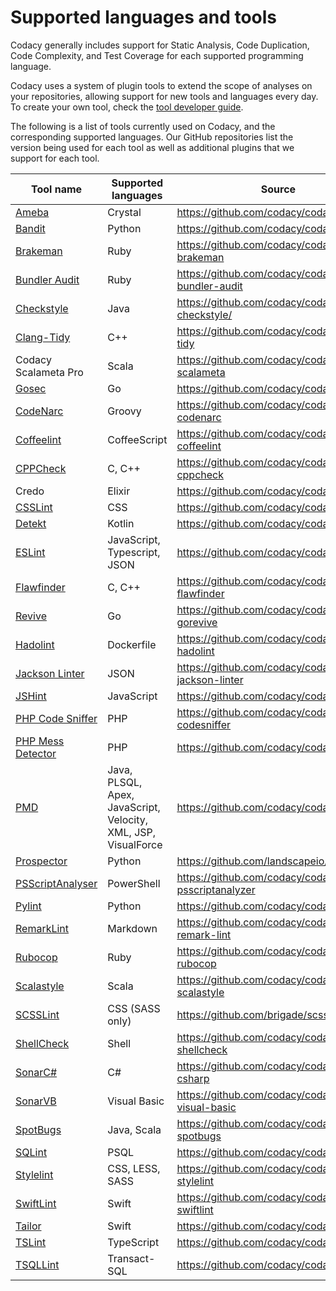 # Supported languages and tools

Codacy generally includes support for Static Analysis, Code Duplication, Code Complexity, and Test Coverage for each supported programming language.

Codacy uses a system of plugin tools to extend the scope of analyses on your repositories, allowing support for new tools and languages every day. To create your own tool, check the [tool developer guide](../related-tools/tool-developer-guide.md).

The following is a list of tools currently used on Codacy, and the corresponding supported languages. Our GitHub repositories list the version being used for each tool as well as additional plugins that we support for each tool.

<table>
<thead>
<tr>
<th><strong>Tool name</strong></th>
<th><strong>Supported languages</strong></th>
<th><strong>Source</strong></th>
</tr>
</thead>
<tbody>
<tr>
<td><a href="https://github.com/veelenga/ameba">Ameba</a></td>
<td>Crystal</td>
<td><a href="https://github.com/codacy/codacy-ameba">https://github.com/codacy/codacy-ameba</a></td>
</tr>
<tr>
<td><a href="https://github.com/openstack/bandit">Bandit</a></td>
<td>Python</td>
<td><a href="https://github.com/codacy/codacy-bandit" class="in-cell-link">https://github.com/codacy/codacy-bandit</a></td>
</tr>
<tr>
<td><a href="http://brakemanscanner.org/" class="in-cell-link">Brakeman</a></td>
<td>Ruby</td>
<td><a href="https://github.com/codacy/codacy-brakeman" class="in-cell-link">https://github.com/codacy/codacy-brakeman</a></td>
</tr>
<tr>
<td><a href="https://github.com/rubysec/bundler-audit">Bundler Audit</a></td>
<td>Ruby</td>
<td><a href="https://github.com/codacy/codacy-bundler-audit">https://github.com/codacy/codacy-bundler-audit</a></td>
</tr>
<tr>
<td><a href="http://checkstyle.sourceforge.net/" class="in-cell-link">Checkstyle</a></td>
<td>Java</td>
<td><a href="https://github.com/codacy/codacy-checkstyle/" class="in-cell-link">https://github.com/codacy/codacy-checkstyle/</a></td>
</tr>
<tr>
<td><a href="https://clang.llvm.org/extra/clang-tidy/">Clang-Tidy</a></td>
<td>C++</td>
<td><a href="https://github.com/codacy/codacy-clang-tidy" class="in-cell-link">https://github.com/codacy/codacy-clang-tidy</a></td>
</tr>
<tr>
<td>Codacy Scalameta Pro</td>
<td>Scala</td>
<td><a href="https://github.com/codacy/codacy-scalameta" class="in-cell-link">https://github.com/codacy/codacy-scalameta</a></td>
</tr>
<tr>
<td><a href="https://github.com/securego/gosec" class="in-cell-link">Gosec</a></td>
<td>Go</td>
<td><a href="https://github.com/codacy/codacy-gosec" class="in-cell-link">https://github.com/codacy/codacy-gosec</a></td>
</tr>
<tr>
<td><a href="https://codenarc.github.io/CodeNarc/" class="in-cell-link">CodeNarc</a></td>
<td>Groovy</td>
<td><a href="https://github.com/codacy/codacy-codenarc" class="in-cell-link">https://github.com/codacy/codacy-codenarc</a></td>
</tr>
<tr>
<td><a href="http://www.coffeelint.org/" class="in-cell-link">Coffeelint</a></td>
<td>CoffeeScript</td>
<td><a href="https://github.com/codacy/codacy-coffeelint" class="in-cell-link">https://github.com/codacy/codacy-coffeelint</a></td>
</tr>
<tr>
<td><a href="http://cppcheck.sourceforge.net/" class="in-cell-link">CPPCheck</a></td>
<td>C, C++</td>
<td><a href="https://github.com/codacy/codacy-cppcheck" class="in-cell-link">https://github.com/codacy/codacy-cppcheck</a></td>
</tr>
<tr>
<td><span>Credo</span></td>
<td>Elixir</td>
<td><a href="https://github.com/codacy/codacy-credo"><span class="wysiwyg-underline">https://github.com/codacy/codacy-credo</span></a></td>
</tr>
<tr>
<td><a href="http://csslint.net/" class="in-cell-link">CSSLint</a></td>
<td>CSS</td>
<td><a href="https://github.com/codacy/codacy-csslint" class="in-cell-link">https://github.com/codacy/codacy-csslint</a></td>
</tr>
<tr>
<td><a href="https://github.com/arturbosch/detekt">Detekt</a></td>
<td>Kotlin</td>
<td><a href="https://github.com/codacy/codacy-detekt">https://github.com/codacy/codacy-detekt</a></td>
</tr>
<tr>
<td><a href="http://eslint.org/" class="in-cell-link">ESLint</a></td>
<td>JavaScript, Typescript, JSON</td>
<td><a href="https://github.com/codacy/codacy-eslint" class="in-cell-link">https://github.com/codacy/codacy-eslint</a></td>
</tr>
<tr>
<td><a href="https://dwheeler.com/flawfinder/">Flawfinder</a></td>
<td>C, C++</td>
<td><a href="https://github.com/codacy/codacy-flawfinder">https://github.com/codacy/codacy-flawfinder</a></td>
</tr>
<tr>
<td><a href="https://github.com/mgechev/revive">Revive</a></td>
<td>Go</td>
<td><a href="https://github.com/codacy/codacy-gorevive" class="c-link">https://github.com/codacy/codacy-gorevive</a></td>
</tr>
<tr>
<td><a href="https://github.com/hadolint/hadolint">Hadolint</a></td>
<td>Dockerfile</td>
<td><a href="https://github.com/codacy/codacy-hadolint">https://github.com/codacy/codacy-hadolint</a></td>
</tr>
<tr>
<td><a href="https://github.com/codacy/codacy-jackson-linter">Jackson Linter</a></td>
<td>JSON</td>
<td><a href="https://github.com/codacy/codacy-jackson-linter">https://github.com/codacy/codacy-jackson-linter</a></td>
</tr>
<tr>
<td><a href="http://jshint.com/">JSHint</a></td>
<td>JavaScript</td>
<td><a href="https://github.com/codacy/codacy-jshint">https://github.com/codacy/codacy-jshint</a></td>
</tr>
<tr>
<td><a href="https://github.com/squizlabs/PHP_CodeSniffer">PHP Code Sniffer</a></td>
<td>PHP</td>
<td><a href="https://github.com/codacy/codacy-codesniffer" class="in-cell-link">https://github.com/codacy/codacy-codesniffer</a></td>
</tr>
<tr>
<td><a href="https://phpmd.org/" class="in-cell-link">PHP Mess Detector</a></td>
<td>PHP</td>
<td><a href="https://github.com/codacy/codacy-phpmd" class="in-cell-link">https://github.com/codacy/codacy-phpmd</a></td>
</tr>
<tr>
<td><a href="http://pmd.sourceforge.net/pmd-5.3.2/pmd-java/index.html" class="in-cell-link">PMD</a></td>
<td>Java, PLSQL, Apex, JavaScript, Velocity, XML, JSP, VisualForce</td>
<td><a href="https://github.com/codacy/codacy-pmd" class="in-cell-link">https://github.com/codacy/codacy-pmd</a></td>
</tr>
<tr>
<td><a href="https://github.com/landscapeio/prospector">Prospector</a></td>
<td>Python</td>
<td><a href="https://github.com/landscapeio/prospector">https://github.com/landscapeio/prospector</a></td>
</tr>
<tr>
<td><a href="https://github.com/PowerShell/PSScriptAnalyzer">PSScriptAnalyser</a></td>
<td>PowerShell</td>
<td><a href="https://github.com/codacy/codacy-psscriptanalyzer">https://github.com/codacy/codacy-psscriptanalyzer</a></td>
</tr>
<tr>
<td><a href="http://www.pylint.org/" class="in-cell-link">Pylint</a></td>
<td>Python</td>
<td><a href="https://github.com/codacy/codacy-pylint" class="in-cell-link">https://github.com/codacy/codacy-pylint</a></td>
</tr>
<tr>
<td><a href="https://github.com/remarkjs/remark-lint">RemarkLint</a></td>
<td>Markdown</td>
<td><a href="https://github.com/codacy/codacy-remark-lint">https://github.com/codacy/codacy-remark-lint</a></td>
</tr>
<tr>
<td><a href="https://github.com/bbatsov/rubocop" class="in-cell-link">Rubocop</a></td>
<td>Ruby</td>
<td><a href="https://github.com/codacy/codacy-rubocop">https://github.com/codacy/codacy-rubocop</a></td>
</tr>
<tr>
<td><a href="http://www.scalastyle.org/" class="in-cell-link">Scalastyle</a></td>
<td>Scala</td>
<td><a href="https://github.com/codacy/codacy-scalastyle" class="in-cell-link">https://github.com/codacy/codacy-scalastyle</a></td>
</tr>
<tr>
<td><a href="https://github.com/brigade/scss-lint">SCSSLint</a></td>
<td>CSS (SASS only)</td>
<td><a href="https://github.com/brigade/scss-lint">https://github.com/brigade/scss-lint</a></td>
</tr>
<tr>
<td><a href="https://www.shellcheck.net/" class="in-cell-link">ShellCheck</a></td>
<td>Shell</td>
<td><a href="https://github.com/codacy/codacy-shellcheck" class="in-cell-link">https://github.com/codacy/codacy-shellcheck</a></td>
</tr>
<tr>
<td><a href="https://github.com/SonarSource/sonar-dotnet">SonarC#</a></td>
<td>C#</td>
<td><a href="https://github.com/codacy/codacy-sonar-csharp">https://github.com/codacy/codacy-sonar-csharp</a></td>
</tr>
<tr>
<td><a href="https://github.com/SonarSource/sonar-dotnet">SonarVB</a></td>
<td>Visual Basic</td>
<td><a href="https://github.com/codacy/codacy-sonar-visual-basic">https://github.com/codacy/codacy-sonar-visual-basic</a></td>
</tr>
<tr>
<td><a href="https://spotbugs.github.io/">SpotBugs</a></td>
<td>Java, Scala</td>
<td><a href="https://github.com/codacy/codacy-spotbugs">https://github.com/codacy/codacy-spotbugs</a></td>
</tr>
<tr>
<td><a href="https://github.com/purcell/sqlint">SQLint</a></td>
<td>PSQL</td>
<td><a href="https://github.com/codacy/codacy-sqlint">https://github.com/codacy/codacy-sqlint</a></td>
</tr>
<tr>
<td><a href="https://stylelint.io/">Stylelint</a></td>
<td>CSS, LESS, SASS</td>
<td><a href="https://github.com/codacy/codacy-stylelint">https://github.com/codacy/codacy-stylelint</a></td>
</tr>
<tr>
<td><a href="https://github.com/realm/SwiftLint">SwiftLint</a></td>
<td>Swift</td>
<td><a href="https://github.com/codacy/codacy-swiftlint">https://github.com/codacy/codacy-swiftlint</a></td>
</tr>
<tr>
<td><a href="https://tailor.sh/">Tailor</a></td>
<td>Swift</td>
<td><a href="https://github.com/codacy/codacy-tailor" class="in-cell-link">https://github.com/codacy/codacy-tailor</a></td>
</tr>
<tr>
<td><a href="https://palantir.github.io/tslint/">TSLint</a></td>
<td>TypeScript</td>
<td><a href="https://github.com/codacy/codacy-tslint" class="in-cell-link">https://github.com/codacy/codacy-tslint</a></td>
</tr>
<tr>
<td><a href="https://github.com/tsqllint/tsqllint/">TSQLLint</a></td>
<td>Transact-SQL</td>
<td><a href="https://github.com/codacy/codacy-tsqllint" class="in-cell-link">https://github.com/codacy/codacy-tsqllint</a></td>
</tr>
</tbody>
</table>
